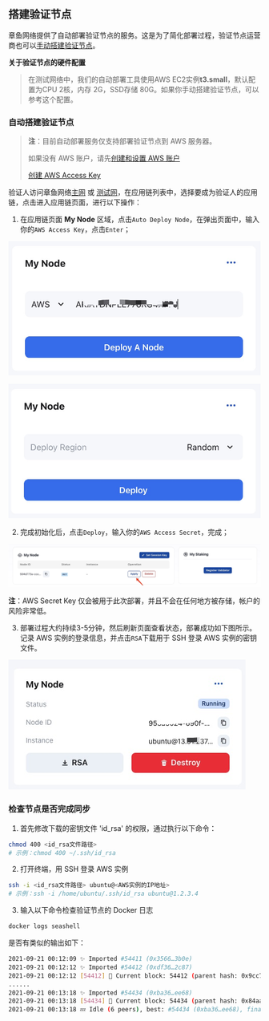 ## 搭建验证节点

章鱼网络提供了自动部署验证节点的服务。这是为了简化部署过程，验证节点运营商也可以[手动搭建验证节点](./validator-deploy-manually.md)。

**关于验证节点的硬件配置**

> 在测试网络中，我们的自动部署工具使用AWS EC2实例**t3.small**，默认配置为CPU 2核，内存 2G，SSD存储 80G。如果你手动搭建验证节点，可以参考这个配置。

### 自动搭建验证节点

> **注**：目前自动部署服务仅支持部署验证节点到 AWS 服务器。
> 
> 如果没有 AWS 账户，请先[创建和设置 AWS 账户](https://aws.amazon.com/cn/getting-started/guides/setup-environment/?nc1=h_ls)
>
> [创建 AWS Access Key](https://docs.aws.amazon.com/zh_cn/IAM/latest/UserGuide/id_credentials_access-keys.html)


验证人访问章鱼网络[主网](https://mainnet.oct.network) 或 [测试网](https://testnet.oct.network)，在应用链列表中，选择要成为验证人的应用链，点击进入应用链页面，进行以下操作：

1. 在应用链页面 **My Node** 区域，点击`Auto Deploy Node`，在弹出页面中，输入你的`AWS Access Key`，点击`Enter`；

![deploy login](../../images/maintain/validator_deploy_login.jpg)

![deploy node](../../images/maintain/validator_deploy_node.jpg)

2. 完成初始化后，点击`Deploy`，输入你的`AWS Access Secret`，完成；

![deploy apply](../../images/maintain/validator_deploy_apply.jpg)

**注**：AWS Secret Key 仅会被用于此次部署，并且不会在任何地方被存储，帐户的风险非常低。

3. 部署过程大约持续3-5分钟，然后刷新页面查看状态，部署成功如下图所示。记录 AWS 实例的登录信息，并点击`RSA`下载用于 SSH 登录 AWS 实例的密钥文件。

![deploy success](../../images/maintain/validator_deploy_success.jpg)

### 检查节点是否完成同步

1. 首先修改下载的密钥文件 'id_rsa' 的权限，通过执行以下命令：

```bash
chmod 400 <id_rsa文件路径>
# 示例：chmod 400 ~/.ssh/id_rsa
```

2. 打开终端，用 SSH 登录 AWS 实例

```bash
ssh -i <id_rsa文件路径> ubuntu@<AWS实例的IP地址>
# 示例：ssh -i /home/ubuntu/.ssh/id_rsa ubuntu@1.2.3.4
```

3. 输入以下命令检查验证节点的 Docker 日志

```bash
docker logs seashell
```

是否有类似的输出如下：

```bash
2021-09-21 00:12:09 ✨ Imported #54411 (0x3566…3b0e)
2021-09-21 00:12:12 ✨ Imported #54412 (0xdf36…2c87)
2021-09-21 00:12:12 [54412] 🐙 Current block: 54412 (parent hash: 0x9cc7f31a20793f50cf885835de0e3977a1e080431ebc002469aa176046ba094a)
......
2021-09-21 00:13:18 ✨ Imported #54434 (0xba36…ee68)
2021-09-21 00:13:18 [54434] 🐙 Current block: 54434 (parent hash: 0x84aa3d1b6455859f9503d6ecc70b50b183141fe08f5b0695357e00fe1d24d915)
2021-09-21 00:13:18 💤 Idle (6 peers), best: #54434 (0xba36…ee68), finalized #54431 (0xd194…b319), ⬇ 22.0kiB/s ⬆ 21.9kiB/s
```